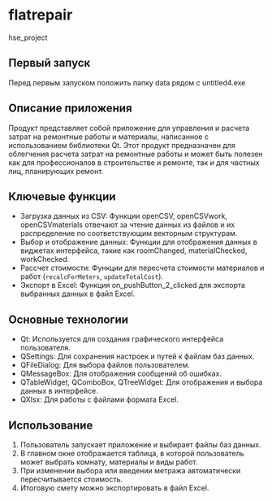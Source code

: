 # flatrepair
hse_project

## Первый запуск
Перед первым запуском положить папку data рядом с untitled4.exe

## Описание приложения
Продукт представляет собой приложение для управления и расчета затрат на ремонтные работы и материалы, написанное с использованием библиотеки Qt. Этот продукт предназначен для облегчения расчета затрат на ремонтные работы и может быть полезен как для профессионалов в строительстве и ремонте, так и для частных лиц, планирующих ремонт. 

## Ключевые функции
- Загрузка данных из CSV: Функции openCSV, openCSVwork, openCSVmaterials отвечают за чтение данных из файлов и их распределение по соответствующим векторным структурам.
- Выбор и отображение данных: Функции для отображения данных в виджетах интерфейса, такие как roomChanged, materialChecked, workChecked.
- Рассчет стоимости: Функции для пересчета стоимости материалов и работ (`recalcForMeters`, `updateTotalCost`).
- Экспорт в Excel: Функция on_pushButton_2_clicked для экспорта выбранных данных в файл Excel.

## Основные технологии
- Qt: Используется для создания графического интерфейса пользователя.
- QSettings: Для сохранения настроек и путей к файлам баз данных.
- QFileDialog: Для выбора файлов пользователем.
- QMessageBox: Для отображения сообщений об ошибках.
- QTableWidget, QComboBox, QTreeWidget: Для отображения и выбора данных в интерфейсе.
- QXlsx: Для работы с файлами формата Excel.

## Использование 
1. Пользователь запускает приложение и выбирает файлы баз данных.
2. В главном окне отображается таблица, в которой пользователь может выбрать комнату, материалы и виды работ.
3. При изменении выбора или введении метража автоматически пересчитывается стоимость.
4. Итоговую смету можно экспортировать в файл Excel.
